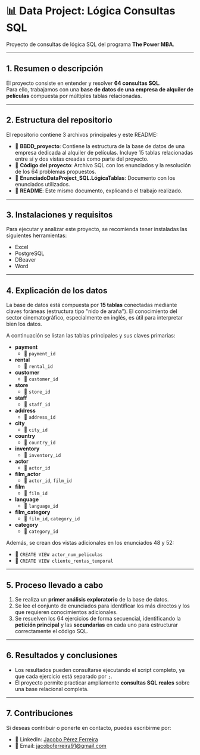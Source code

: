 # 📊 Data Project: Lógica Consultas SQL

Proyecto de consultas de lógica SQL del programa **The Power MBA**.

---

## 1. Resumen o descripción

El proyecto consiste en entender y resolver **64 consultas SQL**.  
Para ello, trabajamos con una **base de datos de una empresa de alquiler de películas** compuesta por múltiples tablas relacionadas.

---

## 2. Estructura del repositorio

El repositorio contiene 3 archivos principales y este README:

- 📄 **BBDD_proyecto**: Contiene la estructura de la base de datos de una empresa dedicada al alquiler de películas. Incluye 15 tablas relacionadas entre sí y dos vistas creadas como parte del proyecto.
- 📄 **Código del proyecto**: Archivo SQL con los enunciados y la resolución de los 64 problemas propuestos.
- 📄 **EnunciadoDataProject_SQL.LógicaTablas**: Documento con los enunciados utilizados.
- 📄 **README**: Este mismo documento, explicando el trabajo realizado.

---

## 3. Instalaciones y requisitos

Para ejecutar y analizar este proyecto, se recomienda tener instaladas las siguientes herramientas:

- Excel
- PostgreSQL
- DBeaver
- Word

---

## 4. Explicación de los datos

La base de datos está compuesta por **15 tablas** conectadas mediante claves foráneas (estructura tipo "nido de araña"). El conocimiento del sector cinematográfico, especialmente en inglés, es útil para interpretar bien los datos.

A continuación se listan las tablas principales y sus claves primarias:

- **payment**  
  - 🔑 `payment_id`
- **rental**  
  - 🔑 `rental_id`
- **customer**  
  - 🔑 `customer_id`
- **store**  
  - 🔑 `store_id`
- **staff**  
  - 🔑 `staff_id`
- **address**  
  - 🔑 `address_id`
- **city**  
  - 🔑 `city_id`
- **country**  
  - 🔑 `country_id`
- **inventory**  
  - 🔑 `inventory_id`
- **actor**  
  - 🔑 `actor_id`
- **film_actor**  
  - 🔑 `actor_id`, `film_id`
- **film**  
  - 🔑 `film_id`
- **language**  
  - 🔑 `language_id`
- **film_category**  
  - 🔑 `film_id`, `category_id`
- **category**  
  - 🔑 `category_id`

Además, se crean dos vistas adicionales en los enunciados 48 y 52:

- 🧩 `CREATE VIEW actor_num_peliculas`
- 🧩 `CREATE VIEW cliente_rentas_temporal`

---

## 5. Proceso llevado a cabo

1. Se realiza un **primer análisis exploratorio** de la base de datos.
2. Se lee el conjunto de enunciados para identificar los más directos y los que requieren conocimientos adicionales.
3. Se resuelven los 64 ejercicios de forma secuencial, identificando la **petición principal** y las **secundarias** en cada uno para estructurar correctamente el código SQL.

---

## 6. Resultados y conclusiones

- Los resultados pueden consultarse ejecutando el script completo, ya que cada ejercicio está separado por `;`.
- El proyecto permite practicar ampliamente **consultas SQL reales** sobre una base relacional completa.

---

## 7. Contribuciones

Si deseas contribuir o ponerte en contacto, puedes escribirme por:

- 💼 LinkedIn: [Jacobo Pérez Ferreira](https://www.linkedin.com/in/jacobo-pérez-ferreira-0937905b)
- 📧 Email: jacoboferreira91@gmail.com
